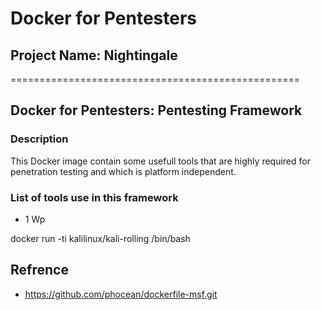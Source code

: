 # Docker for Pentesters
## Project Name: Nightingale
==================================================
## Docker for Pentesters: Pentesting Framework 

### Description
This Docker image contain some usefull tools that are highly required for penetration testing and which is platform independent.

### List of tools use in this framework
- 1 Wp









docker run -ti kalilinux/kali-rolling /bin/bash



## Refrence 
- https://github.com/phocean/dockerfile-msf.git